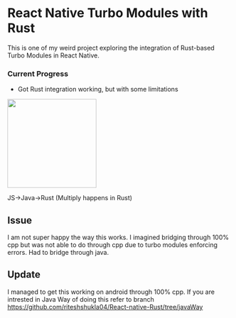 # React Native Turbo Modules with Rust

This is one of my weird project exploring the integration of Rust-based Turbo Modules in React Native.

### Current Progress
- Got Rust integration working, but with some limitations

<img src="https://github.com/user-attachments/assets/4e1a16e2-f106-418a-a6f1-7526dcb56f00" width="200"/>


JS->Java->Rust (Multiply happens in Rust)
## Issue
I am not super happy the way this works. I imagined bridging through  100% cpp but was not able to do through cpp due to turbo modules enforcing errors. Had to bridge through java. 

## Update

I managed to get this working on android through 100% cpp. If you are intrested in Java Way of doing this refer to branch https://github.com/riteshshukla04/React-native-Rust/tree/javaWay
